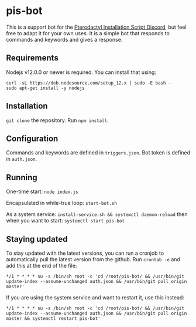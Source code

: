 # pis-bot
This is a support bot for the [Pterodactyl Installation Script Discord](https://discord.gg/zhUu4rv), but feel free to adapt it for your own uses. It is a simple bot that responds to commands and keywords and gives a response.

## Requirements
Nodejs v12.0.0 or newer is required. You can install that using:
```
curl -sL https://deb.nodesource.com/setup_12.x | sudo -E bash -
sudo apt-get install -y nodejs
```

## Installation
`git clone` the repository. Run `npm install`.

## Configuration
Commands and keywords are defined in `triggers.json`. Bot token is defined in `auth.json`.

## Running
One-time start: `node index.js`

Encapsulated in while-true loop: `start-bot.sh`

As a system service: `install-service.sh && systemctl daemon-reload` then when you want to start: `systemctl start pis-bot`

## Staying updated
To stay updated with the latest versions, you can run a cronjob to automatically pull the latest version from the github. Run `crontab -e` and add this at the end of the file:
```
*/1 * * * * su -s /bin/sh root -c 'cd /root/pis-bot/ && /usr/bin/git update-index --assume-unchanged auth.json && /usr/bin/git pull origin master'
```
If you are using the system service and want to restart it, use this instead:
```
*/1 * * * * su -s /bin/sh root -c 'cd /root/pis-bot/ && /usr/bin/git update-index --assume-unchanged auth.json && /usr/bin/git pull origin master && systemctl restart pis-bot'
```
